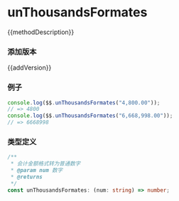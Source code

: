 <script setup lang="ts">
    /** 方法描述 */
const methodDescription="创建Date对象，解决ios端以xxxx-xx-xx格式创建日期时为NaN的问题"
/** 添加版本 */
const addVersion="1.0.0"
</script>

# unThousandsFormates

{{methodDescription}}

### 添加版本

{{addVersion}}

### 例子

```typescript
console.log($$.unThousandsFormates("4,800.00"));
// => 4800
console.log($$.unThousandsFormates("6,668,998.00"));
// => 6668998
```

### 类型定义

```typescript
/**
 * 会计金额格式转为普通数字
 * @param num 数字
 * @returns
 */
const unThousandsFormates: (num: string) => number;
```
